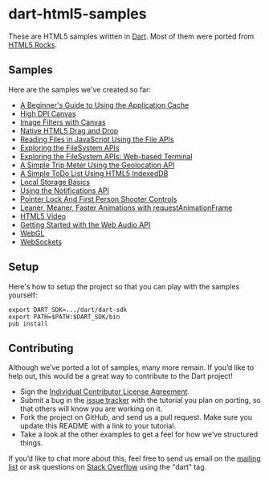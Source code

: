 dart-html5-samples
==================

These are HTML5 samples written in
[Dart](http://www.dartlang.org).
Most of them were ported from
[HTML5 Rocks](http://www.html5rocks.com/).

Samples
-------

Here are the samples we've created so far:

* [A Beginner's Guide to Using the Application Cache](https://github.com/dart-lang/dart-html5-samples/tree/master/web/appcache/beginner)
* [High DPI Canvas](https://github.com/dart-lang/dart-html5-samples/tree/master/web/canvas/hidpi)
* [Image Filters with Canvas](https://github.com/dart-lang/dart-html5-samples/tree/master/web/canvas/imagefilters)
* [Native HTML5 Drag and Drop](https://github.com/dart-lang/dart-html5-samples/tree/master/web/dnd/basics)
* [Reading Files in JavaScript Using the File APIs](https://github.com/dart-lang/dart-html5-samples/tree/master/web/file/dndfiles)
* [Exploring the FileSystem APIs](https://github.com/dart-lang/dart-html5-samples/tree/master/web/file/filesystem)
* [Exploring the FileSystem APIs: Web-based Terminal](https://github.com/dart-lang/dart-html5-samples/tree/master/web/file/terminal)
* [A Simple Trip Meter Using the Geolocation API](https://github.com/dart-lang/dart-html5-samples/tree/master/web/geolocation/trip_meter)
* [A Simple ToDo List Using HTML5 IndexedDB](https://github.com/dart-lang/dart-html5-samples/tree/master/web/indexeddb/todo)
* [Local Storage Basics](https://github.com/dart-lang/dart-html5-samples/tree/master/web/localstorage/basics)
* [Using the Notifications API](https://github.com/dart-lang/dart-html5-samples/tree/master/web/notifications/quick)
* [Pointer Lock And First Person Shooter Controls](https://github.com/dart-lang/dart-html5-samples/tree/master/web/pointerlock/fps)
* [Leaner, Meaner, Faster Animations with requestAnimationFrame](https://github.com/dart-lang/dart-html5-amples/tree/master/web/speed/animations)
* [HTML5 Video](https://github.com/dart-lang/dart-html5-samples/tree/master/web/video/basics)
* [Getting Started with the Web Audio API](https://github.com/dart-lang/dart-html5-samples/tree/master/web/webaudio/intro)
* [WebGL](https://github.com/dart-lang/dart-html5-samples/tree/master/web/webgl)
* [WebSockets](https://github.com/dart-lang/dart-html5-samples/tree/master/web/websockets/basics)

Setup
-----

Here's how to setup the project so that you can play with the samples
yourself:

	export DART_SDK=.../dart/dart-sdk
	export PATH=$PATH:$DART_SDK/bin
	pub install

Contributing
------------

Although we’ve ported a lot of samples, many more remain. If you’d like to
help out, this would be a great way to contribute to the Dart project!

* Sign the [Individual Contributor License Agreement](http://code.google.com/legal/individual-cla-v1.0.html).
* Submit a bug in the [issue tracker](https://github.com/dart-lang/dart-html5-samples/issues) with the tutorial you plan on porting, so that others will know you are working on it.
* Fork the project on GitHub, and send us a pull request. Make sure you update this README with a link to your tutorial.
* Take a look at the other examples to get a feel for how we’ve structured things.

If you’d like to chat more about this, feel free to send us email on the
[mailing list](https://groups.google.com/a/dartlang.org/forum/#!forum/misc)
or ask questions on
[Stack Overflow](http://stackoverflow.com/tags/dart)
using the "dart" tag.